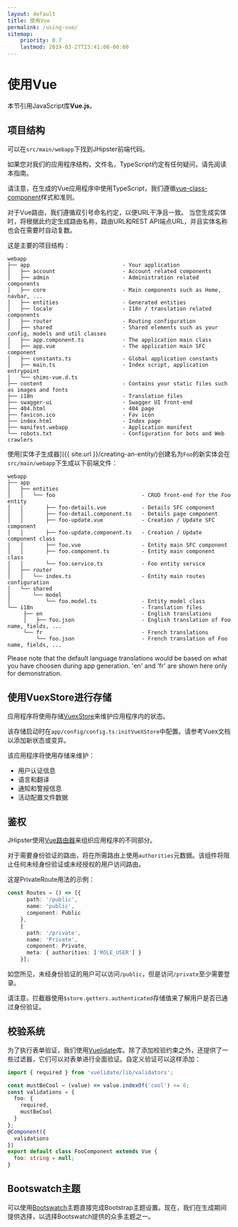 ```yaml
---
layout: default
title: 使用Vue
permalink: /using-vue/
sitemap:
    priority: 0.7
    lastmod: 2019-03-27T23:41:00-00:00
---
```


# <i class="fa fa-html5"></i> 使用Vue
本节引用JavaScript库**Vue.js**。

## 项目结构

可以在`src/main/webapp`下找到JHipster前端代码。

如果您对我们的应用程序结构，文件名，TypeScript约定有任何疑问，请先阅读本指南。

请注意，在生成的Vue应用程序中使用TypeScript，我们遵循[vue-class-component](https://github.com/vuejs/vue-class-component)样式和准则。

对于Vue路由，我们遵循双引号命名约定，以便URL干净且一致。
当您生成实体时，将根据此约定生成路由名称，路由URL和REST API端点URL，并且实体名称也会在需要时自动复数。

这是主要的项目结构：

```
webapp
├── app                             - Your application
│   ├── account                     - Account related components
│   ├── admin                       - Administration related components
│   ├── core                        - Main components such as Home, navbar, ...
│   ├── entities                    - Generated entities
│   ├── locale                      - I18n / translation related components
│   ├── router                      - Routing configuration
│   ├── shared                      - Shared elements such as your config, models and util classes
│   ├── app.component.ts            - The application main class
│   ├── app.vue                     - The application main SFC component
│   ├── constants.ts                - Global application constants
│   ├── main.ts                     - Index script, application entrypoint
│   └── shims-vue.d.ts
├── content                         - Contains your static files such as images and fonts
├── i18n                            - Translation files
├── swagger-ui                      - Swagger UI front-end
├── 404.html                        - 404 page
├── favicon.ico                     - Fav icon
├── index.html                      - Index page
├── manifest.webapp                 - Application manifest
└── robots.txt                      - Configuration for bots and Web crawlers
```

使用[实体子生成器]({{ site.url }}/creating-an-entity/)创建名为`Foo`的新实体会在`src/main/webapp`下生成以下前端文件：

```
webapp
├── app                                        
│   ├── entities
│   │   └── foo                           - CRUD front-end for the Foo entity
│   │       ├── foo-details.vue           - Details SFC component
│   │       ├── foo-detail.component.ts   - Details page component
│   │       ├── foo-update.vue            - Creation / Update SFC component
│   │       ├── foo-update.component.ts   - Creation / Update component class
│   │       ├── foo.vue                   - Entity main SFC component
│   │       ├── foo.component.ts          - Entity main component class
│   │       └── foo.service.ts            - Foo entity service
│   ├── router
│   │   └── index.ts                      - Entity main routes configuration
│   └── shared
│       └── model
│           └── foo.model.ts              - Entity model class
└── i18n                                  - Translation files
     ├── en                               - English translations
     │   ├── foo.json                     - English translation of Foo name, fields, ...
     └── fr                               - French translations
         └── foo.json                     - French translation of Foo name, fields, ...
```

Please note that the default language translations would be based on what you have choosen during app generation. 'en' and 'fr' are shown here only for demonstration.

## 使用VuexStore进行存储

应用程序将使用存储[VuexStore](https://vuex.vuejs.org/guide/state.html)来维护应用程序内的状态。

该存储启动时在`app/config/config.ts:initVueXStore`中配置。请参考Vuex文档以添加新状态或变异。

该应用程序将使用存储来维护：

* 用户认证信息
* 语言和翻译
* 通知和警报信息
* 活动配置文件数据

## 鉴权

JHipster使用[Vue路由器](https://router.vuejs.org/)来组织应用程序的不同部分。

对于需要身份验证的路由，将在所需路由上使用`authorities`元数据。该组件将阻止任何未经身份验证或未经授权的用户访问路由。

这是PrivateRoute用法的示例：

``` typescript
const Routes = () => [{
      path: '/public',
      name: 'public',
      component: Public
    },
    {
      path: '/private',
      name: 'Private',
      component: Private,
      meta: { authorities: ['ROLE_USER'] }
    }];
```

如您所见，未经身份验证的用户可以访问`/public`，但是访问`/private`至少需要登录。

请注意，拦截器使用`$store.getters.authenticated`存储值来了解用户是否已通过身份验证。

## 校验系统

为了执行表单验证，我们使用[Vuelidate](https://vuelidate.netlify.com/)库。除了添加校验约束之外，还提供了一些过滤器，它们可以对表单进行全面验证。自定义验证可以这样添加：

```typescript
import { required } from 'vuelidate/lib/validators';

const mustBeCool = (value) => value.indexOf('cool') >= 0;
const validations = {
  foo: {
    required,
    mustBeCool
  }
};
@Component({
  validations
})
export default class FooComponent extends Vue {
  foo: string = null;
}
```

## Bootswatch主题

可以使用[Bootswatch](https://bootswatch.com)主题直接完成Bootstrap主题设置。现在，我们在生成期间提供选择，以选择Bootswatch提供的众多主题之一。
